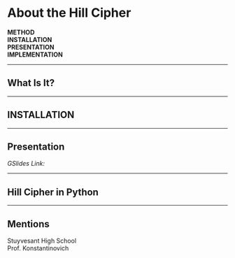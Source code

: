 # About the Hill Cipher
<b>
METHOD<br>
INSTALLATION<br>
PRESENTATION<br>
IMPLEMENTATION</b>

---
## What Is It?

---
## INSTALLATION

---
## Presentation
<i>GSlides Link: </i>

---
## Hill Cipher in Python

---
## Mentions
Stuyvesant High School <br>
Prof. Konstantinovich
